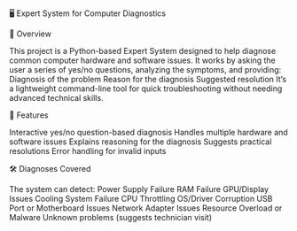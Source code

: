 🖥 Expert System for Computer Diagnostics

📌 Overview

This project is a Python-based Expert System designed to help diagnose common computer hardware and software issues.
It works by asking the user a series of yes/no questions, analyzing the symptoms, and providing:
Diagnosis of the problem
Reason for the diagnosis
Suggested resolution
It’s a lightweight command-line tool for quick troubleshooting without needing advanced technical skills.

🚀 Features

Interactive yes/no question-based diagnosis
Handles multiple hardware and software issues
Explains reasoning for the diagnosis
Suggests practical resolutions
Error handling for invalid inputs

🛠 Diagnoses Covered

The system can detect:
Power Supply Failure
RAM Failure
GPU/Display Issues
Cooling System Failure
CPU Throttling
OS/Driver Corruption
USB Port or Motherboard Issues
Network Adapter Issues
Resource Overload or Malware
Unknown problems (suggests technician visit)


